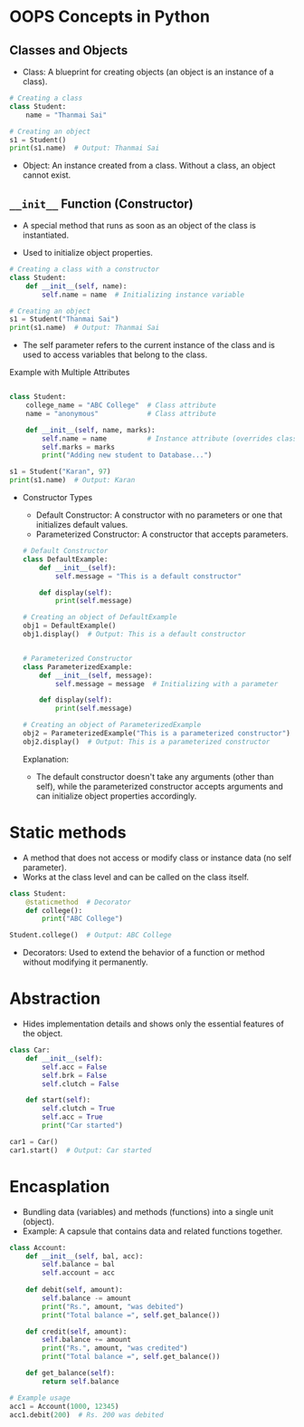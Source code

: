 # OOPS Concepts in Python

## Classes and Objects
* Class: A blueprint for creating objects (an object is an instance of a class).

```python
# Creating a class
class Student:
    name = "Thanmai Sai"

# Creating an object
s1 = Student()
print(s1.name)  # Output: Thanmai Sai
```
* Object: An instance created from a class. Without a class, an object cannot exist.

## `__init__` Function (Constructor)

* A special method that runs as soon as an object of the class is instantiated.

* Used to initialize object properties.

```python
# Creating a class with a constructor
class Student:
    def __init__(self, name):
        self.name = name  # Initializing instance variable

# Creating an object
s1 = Student("Thanmai Sai")
print(s1.name)  # Output: Thanmai Sai

```
* The self parameter refers to the current instance of the class and is used to access variables that belong to the class.

Example with Multiple Attributes
```python

class Student:
    college_name = "ABC College"  # Class attribute
    name = "anonymous"            # Class attribute

    def __init__(self, name, marks):
        self.name = name          # Instance attribute (overrides class attribute)
        self.marks = marks
        print("Adding new student to Database...")

s1 = Student("Karan", 97)
print(s1.name)  # Output: Karan

```

* Constructor Types
    - Default Constructor: A constructor with no parameters or one that initializes default values.
    - Parameterized Constructor: A constructor that accepts parameters.

    ```python
    # Default Constructor
    class DefaultExample:
        def __init__(self):
            self.message = "This is a default constructor"

        def display(self):
            print(self.message)

    # Creating an object of DefaultExample
    obj1 = DefaultExample()
    obj1.display()  # Output: This is a default constructor


    # Parameterized Constructor
    class ParameterizedExample:
        def __init__(self, message):
            self.message = message  # Initializing with a parameter

        def display(self):
            print(self.message)

    # Creating an object of ParameterizedExample
    obj2 = ParameterizedExample("This is a parameterized constructor")
    obj2.display()  # Output: This is a parameterized constructor
    ```
    Explanation:
    
    * The default constructor doesn't take any arguments (other than self), while the parameterized constructor accepts arguments and can initialize object properties accordingly.








# Static methods
* A method that does not access or modify class or instance data (no self parameter).
* Works at the class level and can be called on the class itself.

```python
class Student:
    @staticmethod  # Decorator
    def college():
        print("ABC College")

Student.college()  # Output: ABC College
```

* Decorators: Used to extend the behavior of a function or method without modifying it permanently.

# Abstraction
* Hides implementation details and shows only the essential features of the object.

```python
class Car:
    def __init__(self):
        self.acc = False
        self.brk = False
        self.clutch = False

    def start(self):
        self.clutch = True
        self.acc = True
        print("Car started")

car1 = Car()
car1.start()  # Output: Car started
```

# Encasplation
* Bundling data (variables) and methods (functions) into a single unit (object).
* Example: A capsule that contains data and related functions together.


```python
class Account:
    def __init__(self, bal, acc):
        self.balance = bal
        self.account = acc
    
    def debit(self, amount):
        self.balance -= amount
        print("Rs.", amount, "was debited")
        print("Total balance =", self.get_balance())

    def credit(self, amount):
        self.balance += amount
        print("Rs.", amount, "was credited")
        print("Total balance =", self.get_balance())

    def get_balance(self):
        return self.balance

# Example usage
acc1 = Account(1000, 12345)
acc1.debit(200)  # Rs. 200 was debited
```
